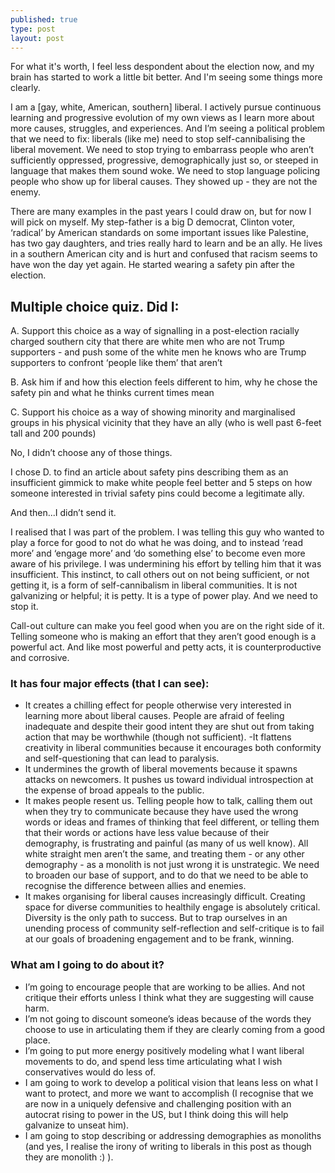```yaml
---
published: true
type: post
layout: post
---
```

For what it's worth, I feel less despondent about the election now, and my brain has started to work a little bit better. And I'm seeing some things more clearly. 

I am a [gay, white, American, southern] liberal. I actively pursue continuous learning and progressive evolution of my own views as I learn more about more causes, struggles, and experiences. And I’m seeing a political problem that we need to fix: liberals (like me) need to stop self-cannibalising the liberal movement. We need to stop trying to embarrass people who aren’t sufficiently oppressed, progressive, demographically just so, or steeped in language that makes them sound woke. We need to stop language policing people who show up for liberal causes. They showed up - they are not the enemy. 

There are many examples in the past years I could draw on, but for now I will pick on myself. My step-father is a big D democrat, Clinton voter, ‘radical’ by American standards on some important issues like Palestine, has two gay daughters, and tries really hard to learn and be an ally. He lives in a southern American city and is hurt and confused that racism seems to have won the day yet again. He started wearing a safety pin after the election. 

## Multiple choice quiz. Did I:

A. Support this choice as a way of signalling in a post-election racially charged southern city that there are white men who are not Trump supporters - and push some of the white men he knows who are Trump supporters to confront ‘people like them’ that aren’t

B. Ask him if and how this election feels different to him, why he chose the safety pin and what he thinks current times mean

C. Support his choice as a way of showing minority and marginalised groups in his physical vicinity that they have an ally (who is well past 6-feet tall and 200 pounds)

No, I didn’t choose any of those things. 

I chose D. to find an article about safety pins describing them as an insufficient gimmick to make white people feel better and 5 steps on how someone interested in trivial safety pins could become a legitimate ally.

And then...I didn’t send it.

I realised that I was part of the problem. I was telling this guy who wanted to play a force for good to not do what he was doing, and to instead ‘read more’ and ‘engage more’ and ‘do something else’ to become even more aware of his privilege. I was undermining his effort by telling him that it was insufficient. This instinct, to call others out on not being sufficient, or not getting it, is a form of self-cannibalism in liberal communities. It is not galvanizing or helpful; it is petty. It is a type of power play. And we need to stop it. 

Call-out culture can make you feel good when you are on the right side of it. Telling someone who is making an effort that they aren’t good enough is a powerful act. And like most powerful and petty acts, it is counterproductive and corrosive.

### It has four major effects (that I can see):
- It creates a chilling effect for people otherwise very interested in learning more about liberal causes. People are afraid of feeling inadequate and despite their good intent they are shut out from taking action that may be worthwhile (though not sufficient).
-It flattens creativity in liberal communities because it encourages both conformity and self-questioning that can lead to paralysis.
- It undermines the growth of liberal movements because it spawns attacks on newcomers. It pushes us toward individual introspection at the expense of broad appeals to the public. 
- It makes people resent us. Telling people how to talk, calling them out when they try to communicate because they have used the wrong words or ideas and frames of thinking that feel different, or telling them that their words or actions have less value because of their demography, is frustrating and painful (as many of us well know). All white straight men aren’t the same, and treating them - or any other demography - as a monolith is not just wrong it is unstrategic. We need to broaden our base of support, and to do that we need to be able to recognise the difference between allies and enemies. 
- It makes organising for liberal causes increasingly difficult. Creating space for diverse communities to healthily engage is absolutely critical. Diversity is the only path to success. But to trap ourselves in an unending process of community self-reflection and self-critique is to fail at our goals of broadening engagement and to be frank, winning.

### What am I going to do about it?
- I’m going to encourage people that are working to be allies. And not critique their efforts unless I think what they are suggesting will cause harm. 
- I’m not going to discount someone’s ideas because of the words they choose to use in articulating them if they are clearly coming from a good place. 
- I’m going to put more energy positively modeling what I want liberal movements to do, and spend less time articulating what I wish conservatives would do less of. 
- I am going to work to develop a political vision that leans less on what I want to protect, and more we want to accomplish (I recognise that we are now in a uniquely defensive and challenging position with an autocrat rising to power in the US, but I think doing this will help galvanize to unseat him). 
- I am going to stop describing or addressing demographies as monoliths (and yes, I realise the irony of writing to liberals in this post as though they are monolith :) ).
